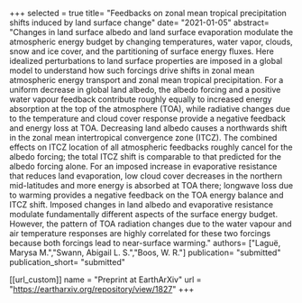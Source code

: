 +++
selected = true
title= "Feedbacks on zonal mean tropical precipitation shifts induced by land surface change"
date= "2021-01-05"
abstract= "Changes in land surface albedo and land surface evaporation modulate the atmospheric energy budget by changing temperatures, water vapor, clouds, snow and ice cover, and the partitioning of surface energy fluxes. Here idealized perturbations to land surface properties are imposed in a global model to understand how such forcings drive shifts in zonal mean atmospheric energy transport and zonal mean tropical precipitation. For a uniform decrease in global land albedo, the albedo forcing and a positive water vapour feedback contribute roughly equally to increased energy absorption at the top of the atmosphere (TOA), while radiative changes due to the temperature and cloud cover response provide a negative feedback and energy loss at TOA. Decreasing land albedo causes a northwards shift in the zonal mean intertropical convergence zone (ITCZ). The combined effects on ITCZ location of all atmospheric feedbacks roughly cancel for the albedo forcing; the total ITCZ shift is comparable to that predicted for the albedo forcing alone. For an imposed increase in evaporative resistance that reduces land evaporation, low cloud cover decreases in the northern mid-latitudes and more energy is absorbed at TOA there; longwave loss due to warming provides a negative feedback on the TOA energy balance and ITCZ shift. Imposed changes in land albedo and evaporative resistance modulate fundamentally different aspects of the surface energy budget. However, the pattern of TOA radiation changes due to the water vapour and air temperature responses are highly correlated for these two forcings because both forcings lead to near-surface warming."
authors= ["Laguë, Marysa M.","Swann, Abigail L. S.","Boos, W. R."]
publication= "submitted"
publication_short= "submitted"

[[url_custom]]
    name = "Preprint at EarthArXiv"
    url = "https://eartharxiv.org/repository/view/1827"
+++


